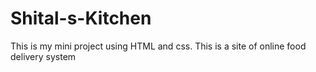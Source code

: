 # Shital-s-Kitchen
This is my mini project using HTML and css.
This is a site of online food delivery system
